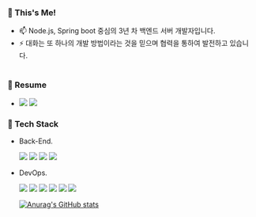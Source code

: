   
### 🌟 This's Me!  
- 📫 Node.js, Spring boot 중심의 3년 차 백엔드 서버 개발자입니다.  
- ⚡ 대화는 또 하나의 개발 방법이라는 것을 믿으며 협력을 통하여 발전하고 있습니다.  
&nbsp;&nbsp;

 
### 🔖 Resume  
- <a href="https://curly-trunk-d1e.notion.site/Pastko-16cd2c4febea443081eb7e7e93d97435" target="_blank"><img src="https://img.shields.io/badge/이력서-yellow?style=flat&logo=notion&logoColor=white"/></a> <a href="https://curly-trunk-d1e.notion.site/a254ab97017346769d68ce0a919a77bd" target="_blank"><img src="https://img.shields.io/badge/경력%20기술서-orange?style=flat&logo=notion&logoColor=white"/></a>



### 🔧 Tech Stack
- Back-End.  

  <img src="https://img.shields.io/badge/Spring%20Boot-brightgreen?style=flat&logo=spring%20boot&logoColor=white"/></a>
 <img src="https://img.shields.io/badge/Node.js-yellow?style=flat&logo=Node.js&logoColor=white"/></a> 
 <img src="https://img.shields.io/badge/MySQL-blue?style=flat&logo=mysql&logoColor=white"/></a>
  <img src="https://img.shields.io/badge/Redis-red?style=flat&logo=Redis&logoColor=white"/></a>
  &nbsp;
- DevOps.  

  <img src="https://img.shields.io/badge/Aws%20EC2%20RDS%20S3-orange?style=flat&logo=Amazon%20AWS&logoColor=white"/></a>
 <img src="https://img.shields.io/badge/Nginx-brightgreen?style=flat&logo=nginx&logoColor=white"/></a>
 <img src="https://img.shields.io/badge/Elastic%20Stack-ff69b4?style=flat&logo=elastic%20stack&logoColor=white"/></a>
 <img src="https://img.shields.io/badge/Mosquitto-gray?style=flat&logo=Eclipse%20Mosquitto&logoColor=white"/></a>
 <img src="https://img.shields.io/badge/RabbitMQ-orange?style=flat&logo=rabbitmq&logoColor=white"/></a>
 <img src="https://img.shields.io/badge/CentOS%207-blue?style=flat&logo=centos&logoColor=white"/></a>
  &nbsp;&nbsp;  



  [![Anurag's GitHub stats](https://github-readme-stats.vercel.app/api?username=pastko&show_icons=true&count_private=true&theme=radical)](https://github.com/anuraghazra/github-readme-stats)



<!--
**pastko/pastko** is a ✨ _special_ ✨ repository because its `README.md` (this file) appears on your GitHub profile.

Here are some ideas to get you started:
Redis
- 🔭 I’m currently working on ...
- 🌱 I’m currently learning ...
- 👯 I’m looking to collaborate on ...
- 🤔 I’m looking for help with ...
- 💬 Ask me about ...
- 📫 How to reach me: ...
- 😄 Pronouns: ...
- ⚡ Fun fact: ...
-->
